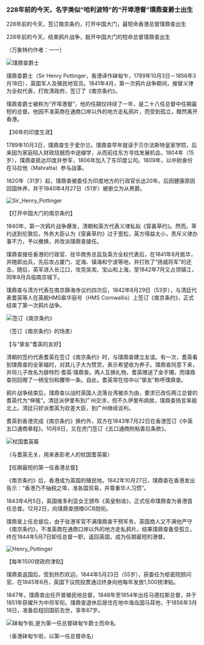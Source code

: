### 228年前的今天，名字类似“哈利波特”的“开埠港督”璞鼎查爵士出生

228年前的今天，签订南京条约，打开中国大门，最短命香港总督璞鼎查出生

228年前的今天，结束鸦片战争，敲开中国大门的短命总督璞鼎查出生

（万象特约作者：一一）

![璞鼎查爵士](璞鼎查爵士.jpg)

璞鼎查爵士（Sir Henry Pottinger，香港译作砵甸乍，1789年10月3日－1856年3月18日），英国军人及殖民地官员。1841年4月，第一次鸦片战争期间，接替义律为全权代表，打败清政府，签订了《南京条约》。

璞鼎查爵士被称为“开埠港督”，他的任期仅持续了一年，是二十八任总督中任期最短的总督。他因不准英商在通商口岸以外的地方走私鸦片，而受到孤立，黯然离开香港。

【36年的印度生涯】

1789年10月3日，璞鼎查生于爱尔兰。璞鼎查早年就读于贝尔法斯特皇家学院，后来因为家庭陷入财政拮据而中途缀学，从而前往东方寻找发展机会。1804年（15岁），璞鼎查抵达印度并参军，1806年加入了东印度公司。1809年，以中尉身份在马拉他（Mahratta）参与战事。

1820年（31岁）起，璞鼎查被委任为印度地方的行政官长达20年。后因健康原因回国休养，并于1840年4月27日（51岁）被册立为从男爵。

![Sir_Henry_Pottinger](Sir_Henry_Pottinger.jpg)

【打开中国大门的南京条约】

1840年，第一次鸦片战争爆发，清朝和英方代表义律私拟《穿鼻草约》。然而，草约送到伦敦后，外务大臣认为《穿鼻草约》过于宽松，英方得益太小，责斥义律办事不力，予以撤换，并改派璞鼎查接任。

璞鼎查接任香港的行政官、驻华商务总监及英方全权代表后，在1841年8月抵华，并随即出兵，先后攻占厦门、定海、镇海和宁波等地，并打败了“扬威将军”的还击。随后，英军进入长江口，攻克吴淞、宝山和上海，至1842年7月又占领镇江，同年8月兵临南京城下。

璞鼎查与清方代表在南京静海寺议约四次后，1842年8月29日（53岁），与清廷代表耆英等人在英舰HMS皋华丽号（HMS Cornwallis）上签订《南京条约》，正式结束了第一次鸦片战争。

![签订《南京条约》](签订《南京条约》.jpg)

（签订《南京条约》的场景）

【与“挚友”耆英的友好】

清朝的签约代表耆英在签订《南京条约》时，与璞鼎查建立友谊。有一次，耆英看到璞鼎查的全家福时，对其儿子大为赞赏，表示希望收为养子。璞鼎查同意下来，并将儿子改名为腓特烈·耆英·璞鼎查。两人互换礼物，耆英赠送了金手镯，而璞鼎查则回赠了一柄宝剑和腰带一条。自此，耆英常在信中以“挚友”称呼璞鼎查。

鸦片战争结束后，璞鼎查以战时英国人流落台湾被杀为由，要求已改任两江总督的耆英代为“伸冤”。清廷派伊里布到广州交涉，但不久伊里布病故，璞鼎查扬言率舰北上。清廷只好派耆英为钦差大臣，到广州继续谈判。

耆英到香港完成《南京条约》换约外，双方在1843年7月22日在香港签订《中英五口通商章程》。10月8日，又在虎门签订《五口通商附粘善后条款》。

![杖国耆英匾](杖国耆英匾.jpg)

（与耆英无关，用来表彰老人的杖国耆英匾）

【任期最短的第一任香港总督】

《南京条约》后，香港成为英国的殖民地。1842年10月27日，璞鼎查在香港发出告示：“香港乃不抽税之埠，准各国贸易，并尊重华人习惯”。

1843年4月5日，英国维多利亚女王颁布《英皇制诰》，正式任命璞鼎查为香港首任总督。12月2日，向璞鼎查颁赠GCB勋衔。

璞鼎查上任总督后，由于驻港军官不满璞鼎查干预军务，英国商人又不满他严守《南京条约》，不准英商在通商口岸以外的地方走私鸦片。结果璞鼎查备受孤立，终在1844年5月7日卸任总督一职，返回英国，成为任期最短的港督。

![Henry_Pottinger](Henry_Pottinger.jpg)

【每年1500镑政府津贴】

璞鼎查返国后，受到热烈欢迎。1844年5月23日（55岁），获委任为枢密院顾问官。在1845年6月，英国下议院投票通过终身向他每年发放1,500镑津贴。

1847年，璞鼎查出任开普殖民地总督。1848年至1854年出任马德拉斯总督，并于1851年获擢升为中将军衔。璞鼎查退休后居住在地中海岛国马耳他，于1856年3月18日，准备启程回国前去世，享年67岁。

![砵甸乍街,是为第一任总督砵甸乍爵士而命名.](砵甸乍街,是为第一任总督砵甸乍爵士而命名..jpeg)

（香港砵甸乍街，以第一任总督命名）